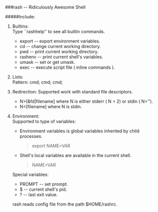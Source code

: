 ###rash --  Ridiculously Awesome Shell       

#####Include:       
1. Builtins:            
   Type ``rashhelp'' to  see all builtin commands.                   
   * export -- export environment variables.          
   * cd  -- change current working directory.            
   * pwd -- print current working directory.          
   * rashenv -- print current shell's variables.         
   * umask -- set or get umask.        
   * exec -- execute script file ( inline commands ).             
2. Lists:         
   Pattern: cmd; cmd; cmd;              
3. Redirection: 
   Supported work with standard file descriptors.       
   * N>[&fd|filename] where N is either stderr ( N = 2) or stdin ( N='').                  
   * N<[filename] where N is stdin.       
4. Environment:            
   Supported to type of variables:              
   * Environment variables is global variables inherited by child processes.           
     > export NAME=VAR               
   * Shell's local variables are available in the current shell.          
     > NAME=VAR      

   Special variables:
      * PROMPT -- set prompt.         
      * $ -- current shell's pid.            
      * ? -- last exit value.                

   rash reads config file from the path $HOME/rashrc.
